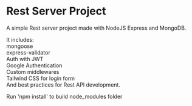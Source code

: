 # Rest Server Project

A simple Rest server project made with NodeJS Express and MongoDB. 

It includes:  
mongoose  
express-validator  
Auth with JWT  
Google Authentication  
Custom middlewares  
Tailwind CSS for login form  
And best practices for Rest API development.  


Run 'npm install' to build node_modules folder
